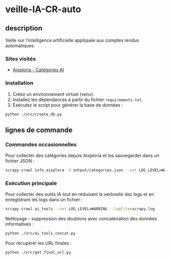 # veille-IA-CR-auto

## description

Veille sur l’intelligence artificielle appliquée aux comptes rendus automatiques.

### Sites visités

- [Aixploria - Catégories AI](https://www.aixploria.com/categories-ai/)

### Installation

1. Créez un environnement virtuel (venv).
2. Installez les dépendances à partir du fichier `requirements.txt`.
3. Exécutez le script pour générer la base de données :
```bash
python ./src/create_db.py
```

## lignes de commande

### Commandes occasionnelles

Pour collecter des catégories depuis Aixploria et les sauvegarder dans un fichier JSON :
```bash
scrapy crawl info_aixplora -O output/categories.json --set LOG_LEVEL=WARNING --logfile=output/scrapy.log
```

### Exécution principale

Pour collecter des outils IA tout en réduisant la verbosité des logs et en enregistrant les logs dans un fichier :
```bash
scrapy crawl ai_tools --set LOG_LEVEL=WARNING --logfile=scrapy.log
```

Nettoyage - suppression des doublons avec concaténation des données informatives :
```bash
python ./src/ai_tools_concat.py
```

Pour récupérer les URL finales :
```bash
python ./src/get_final_url.py
```